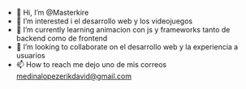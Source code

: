 - 👋 Hi, I’m @Masterkire
- 👀 I’m interested i el desarrollo web y los videojuegos
- 🌱 I’m currently learning  animacion con js y frameworks tanto de backend como de frontend
- 💞️ I’m looking to collaborate on el desarrollo web y la experiencia a usuarios
- 📫 How to reach me dejo uno de mis correos medinalopezerikdavid@gmail.com

<!---
Masterkire/Masterkire is a ✨ special ✨ repository because its `README.md` (this file) appears on your GitHub profile.
You can click the Preview link to take a look at your changes.
--->
